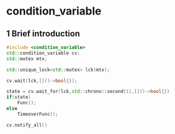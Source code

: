 # condition_variable
## 1 Brief introduction
```cpp
#include <condition_variable>
std::condition_variable cv;
std::mutex mtx;

std::unique_lock<std::mutex> lck(mtx);

cv.wait(lck,[]()->bool{});

state = cv.wait_for(lck,std::chrono::second(1),[]()->bool{})
if(state)
    Func();
else 
    TimeoverFunc();

cv.notify_all()
```